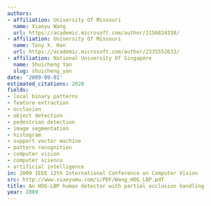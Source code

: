 ```yaml
---
authors:
- affiliation: University Of Missouri
  name: Xiaoyu Wang
  url: https://academic.microsoft.com/author/2156824338/
- affiliation: University Of Missouri
  name: Tony X. Han
  url: https://academic.microsoft.com/author/2335552633/
- affiliation: National University Of Singapore
  name: Shuicheng Yan
  slug: shuicheng_yan
date: '2009-09-01'
estimated_citations: 2028
fields:
- local binary patterns
- feature extraction
- occlusion
- object detection
- pedestrian detection
- image segmentation
- histogram
- support vector machine
- pattern recognition
- computer vision
- computer science
- artificial intelligence
in: 2009 IEEE 12th International Conference on Computer Vision
src: http://www.xiaoyumu.com/s/PDF/Wang_HOG_LBP.pdf
title: An HOG-LBP human detector with partial occlusion handling
year: 2009
---
```


